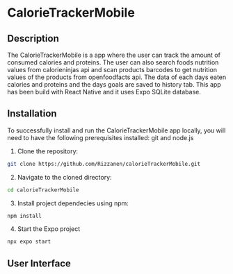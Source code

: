 # CalorieTrackerMobile

## Description
The CalorieTrackerMobile is a app where the user can track the amount of consumed calories and proteins. 
The user can also search foods nutrition values from calorieninjas api and scan products barcodes to get nutrition values of the products from openfoodfacts api. 
The data of each days eaten calories and proteins and the days goals are saved to history tab. This app has been build with React Native and it uses Expo SQLite database.

## Installation
To successfully install and run the CalorieTrackerMobile app locally, you will need to have the following prerequisites installed: git and node.js

1. Clone the repository:
   
  ```sh
  git clone https://github.com/Rizzanen/calorieTrackerMobile.git
  ```
2. Navigate to the cloned directory:
   
  ```sh
  cd calorieTrackerMobile
  ```
3. Install project dependecies using npm:
   
  ```sh
  npm install
  ```

4. Start the Expo project

  ```sh
  npx expo start
  ```
  ## User Interface
